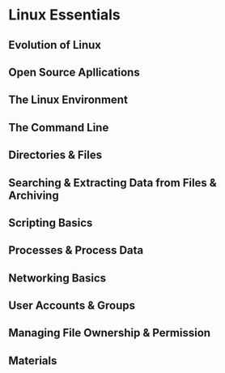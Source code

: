 # Linux Essentials

## Evolution of Linux

## Open Source Apllications

## The Linux Environment

## The Command Line

## Directories & Files

## Searching & Extracting Data from Files & Archiving

## Scripting Basics

## Processes & Process Data

## Networking Basics

## User Accounts & Groups

## Managing File Ownership & Permission

## Materials
